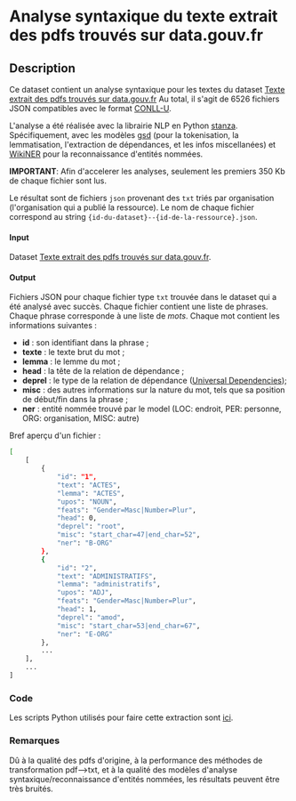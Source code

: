 # Analyse syntaxique du texte extrait des pdfs trouvés sur data.gouv.fr

## Description

Ce dataset contient un analyse syntaxique pour les textes du dataset [Texte extrait des pdfs trouvés sur data.gouv.fr](https://www.data.gouv.fr/fr/datasets/texte-provenant-des-pdfs-trouves-sur-data-gouv-fr/)
Au total, il s'agit de 6526 fichiers JSON compatibles avec le format [CONLL-U](https://universaldependencies.org/format.html).

L'analyse a été réalisée avec la librairie NLP en Python [stanza](https://stanfordnlp.github.io/stanza/).
Spécifiquement, avec les modèles [gsd](https://universaldependencies.org/treebanks/fr_gsd/index.html) (pour la
tokenisation, la lemmatisation, l'extraction de dépendances, et les infos miscellanées) et [WikiNER](https://figshare.com/articles/Learning_multilingual_named_entity_recognition_from_Wikipedia/5462500) pour la
reconnaissance d'entités nommées.

**IMPORTANT**: Afin d'accelerer les analyses, seulement les premiers 350 Kb de chaque fichier sont lus.

Le résultat sont de fichiers `json` provenant des `txt` triés par organisation (l'organisation qui a publié la ressource).
Le nom de chaque fichier correspond au string `{id-du-dataset}--{id-de-la-ressource}.json`.

#### Input
Dataset [Texte extrait des pdfs trouvés sur data.gouv.fr](https://www.data.gouv.fr/fr/datasets/texte-provenant-des-pdfs-trouves-sur-data-gouv-fr/).

#### Output
Fichiers JSON pour chaque fichier type `txt` trouvée dans le dataset qui a été analysé avec succès.
Chaque fichier contient une liste de phrases. Chaque phrase corresponde à une liste de *mots*. Chaque mot contient les informations suivantes :
- **id** : son identifiant dans la phrase ;
- **texte** : le texte brut du mot ;
- **lemma** : le lemme du mot ;
- **head** : la tête de la relation de dépendance ;
- **deprel** : le type de la relation de dépendance ([Universal Dependencies](https://universaldependencies.org/));
- **misc** : des autres informations sur la nature du mot, tels que sa position de début/fin dans la phrase ;
- **ner** : entité nommée trouvé par le model (LOC: endroit, PER: personne, ORG: organisation, MISC: autre)


Bref aperçu d'un fichier :

```bash
[
    [
        {
            "id": "1",
            "text": "ACTES",
            "lemma": "ACTES",
            "upos": "NOUN",
            "feats": "Gender=Masc|Number=Plur",
            "head": 0,
            "deprel": "root",
            "misc": "start_char=47|end_char=52",
            "ner": "B-ORG"
        },
        {
            "id": "2",
            "text": "ADMINISTRATIFS",
            "lemma": "administratifs",
            "upos": "ADJ",
            "feats": "Gender=Masc|Number=Plur",
            "head": 1,
            "deprel": "amod",
            "misc": "start_char=53|end_char=67",
            "ner": "E-ORG"
        },
        ...
    ],
    ...
]
```

### Code
Les scripts Python utilisés pour faire cette extraction sont [ici](https://github.com/psorianom/data_gouv_text).

### Remarques
Dû à la qualité des pdfs d'origine, à la performance des méthodes de transformation pdf-->txt,
et à la qualité des modèles d'analyse syntaxique/reconnaissance d'entités nommées, les résultats peuvent être très bruités.